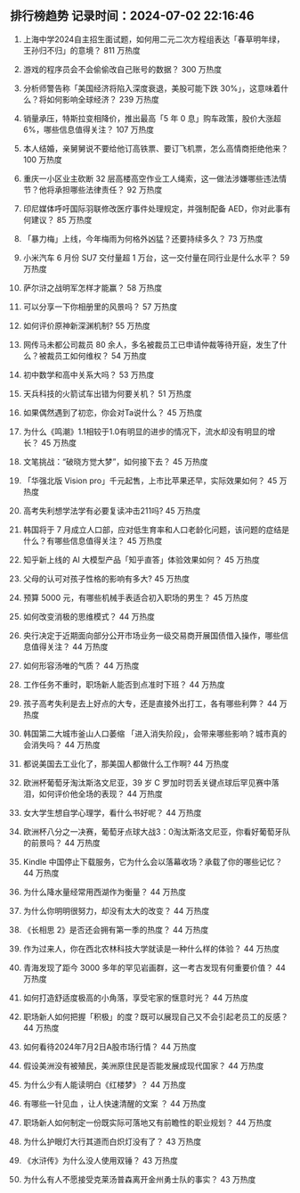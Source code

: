 
## 排行榜趋势 记录时间：2024-07-02 22:16:46
  
  1. 上海中学2024自主招生面试题，如何用二元二次方程组表达「春草明年绿，王孙归不归」的意境？ 811 万热度
    
  2. 游戏的程序员会不会偷偷改自己账号的数据？ 300 万热度
    
  3. 分析师警告称「美国经济将陷入深度衰退，美股可能下跌 30%」，这意味着什么？将如何影响全球经济？ 239 万热度
    
  4. 销量承压，特斯拉变相降价，推出最高「5 年 0 息」购车政策，股价大涨超 6%，哪些信息值得关注？ 107 万热度
    
  5. 本人结婚，亲舅舅说不要给他订高铁票、要订飞机票，怎么高情商拒绝他来？ 100 万热度
    
  6. 重庆一小区业主砍断 32 层高楼高空作业工人绳索，这一做法涉嫌哪些违法情节？他将承担哪些法律责任？ 92 万热度
    
  7. 印尼媒体呼吁国际羽联修改医疗事件处理规定，并强制配备 AED，你对此事有何建议？ 85 万热度
    
  8. 「暴力梅」上线，今年梅雨为何格外凶猛？还要持续多久？ 73 万热度
    
  9. 小米汽车 6 月份 SU7 交付量超 1 万台，这一交付量在同行业是什么水平？ 59 万热度
    
  10. 萨尔浒之战明军怎样才能赢？ 58 万热度
    
  11. 可以分享一下你相册里的风景吗？ 57 万热度
    
  12. 如何评价原神新深渊机制? 55 万热度
    
  13. 网传马未都公司裁员 80 余人，多名被裁员工已申请仲裁等待开庭，发生了什么？被裁员工如何维权？ 54 万热度
    
  14. 初中数学和高中关系大吗？ 53 万热度
    
  15. 天兵科技的火箭试车出错为何要关机？ 51 万热度
    
  16. 如果偶然遇到了初恋，你会对Ta说什么？ 45 万热度
    
  17. 为什么《鸣潮》1.1相较于1.0有明显的进步的情况下，流水却没有明显的增长？ 45 万热度
    
  18. 文笔挑战：“破晓方觉大梦”，如何接下去？ 45 万热度
    
  19. 「华强北版 Vision pro」千元起售，上市比苹果还早，实际效果如何？ 45 万热度
    
  20. 高考失利想学法学有必要复读冲击211吗? 45 万热度
    
  21. 韩国将于 7 月成立人口部，应对低生育率和人口老龄化问题，该问题的症结是什么？有哪些信息值得关注？ 45 万热度
    
  22. 知乎新上线的 AI 大模型产品「知乎直答」体验效果如何？ 45 万热度
    
  23. 父母的认可对孩子性格的影响有多大? 45 万热度
    
  24. 预算 5000 元，有哪些机械手表适合初入职场的男生？ 45 万热度
    
  25. 如何改变消极的思维模式？ 44 万热度
    
  26. 央行决定于近期面向部分公开市场业务一级交易商开展国债借入操作，哪些信息值得关注？ 44 万热度
    
  27. 如何形容汤唯的气质？ 44 万热度
    
  28. 工作任务不重时，职场新人能否到点准时下班？ 44 万热度
    
  29. 孩子高考失利是去上好点的大专，还是直接外出打工，各有哪些利弊？ 44 万热度
    
  30. 韩国第二大城市釜山人口萎缩 「进入消失阶段」，会带来哪些影响？城市真的会消失吗？ 44 万热度
    
  31. 都说美国去工业化了，那美国人都做什么工作啊? 44 万热度
    
  32. 欧洲杯葡萄牙淘汰斯洛文尼亚，39 岁 C 罗加时罚丢关键点球后罕见赛中落泪，如何评价他全场的表现？ 44 万热度
    
  33. 女大学生想自学心理学，看什么书好呢？ 44 万热度
    
  34. 欧洲杯八分之一决赛，葡萄牙点球大战3：0淘汰斯洛文尼亚，你看好葡萄牙队的前景吗？ 44 万热度
    
  35. Kindle 中国停止下载服务，它为什么会以落幕收场？承载了你的哪些记忆？ 44 万热度
    
  36. 为什么降水量经常用西湖作为衡量？ 44 万热度
    
  37. 为什么你明明很努力，却没有太大的改变？ 44 万热度
    
  38. 《长相思 2》是否还会拥有第一季的热度？ 44 万热度
    
  39. 作为过来人，你在西北农林科技大学就读是一种什么样的体验？ 44 万热度
    
  40. 青海发现了距今 3000 多年的罕见岩画群，这一考古发现有何重要价值？ 44 万热度
    
  41. 如何打造舒适度极高的小角落，享受宅家的惬意时光？ 44 万热度
    
  42. 职场新人如何把握「积极」的度？既可以展现自己又不会引起老员工的反感？ 44 万热度
    
  43. 如何看待2024年7月2日A股市场行情？ 44 万热度
    
  44. 假设美洲没有被殖民，美洲原住民是否能发展成现代国家？ 44 万热度
    
  45. 为什么少有人能读明白《红楼梦》？ 44 万热度
    
  46. 有哪些一针见血  ，让人快速清醒的文案 ？ 44 万热度
    
  47. 职场新人如何制定一份既实际可落地又有前瞻性的职业规划？ 44 万热度
    
  48. 为什么护眼灯大行其道而白炽灯没有了？ 43 万热度
    
  49. 《水浒传》为什么没人使用双锤？ 43 万热度
    
  50. 为什么有人不愿接受克莱汤普森离开金州勇士队的事实？ 43 万热度
    